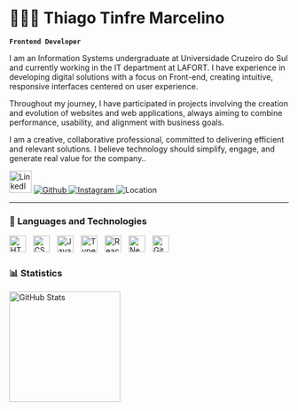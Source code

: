 # 👩🏻‍💻 Thiago Tinfre Marcelino

**`Frontend Developer`**

I am an Information Systems undergraduate at Universidade Cruzeiro do Sul and currently working in the IT department at LAFORT. I have experience in developing digital solutions with a focus on Front-end, creating intuitive, responsive interfaces centered on user experience.

Throughout my journey, I have participated in projects involving the creation and evolution of websites and web applications, always aiming to combine performance, usability, and alignment with business goals.

I am a creative, collaborative professional, committed to delivering efficient and relevant solutions. I believe technology should simplify, engage, and generate real value for the company..

<p align="left">
<a href="https://www.linkedin.com/in/thiago-tinfre-marcelino-247812262/" target="_blank" title="My LinkedIn" style="text-decoration: none; ">
    <img 
        src="https://cdn.jsdelivr.net/gh/devicons/devicon/icons/linkedin/linkedin-original.svg" 
        alt="LinkedIn"
        width="40"
        height="40"
    />
    <a href="https://github.com/thiago-tm">
    <img alt="Github" title="My GitHub" style="text-decoration: none; " src="https://img.shields.io/badge/github-black?style=for-the-badge&logo=github&logoColor=white"/>
    </a>
    <a href="https://www.instagram.com/thiagotinfre">
        <img 
            alt="Instagram" 
            title="Follow in Instagram" 
            style="text-decoration: none; "
            src=https://img.shields.io/badge/Instagram-black?style=for-the-badge&logo=instagram&logoColor=white"
        />
    </a>
    <img 
    alt="Location" 
    title="My location" 
    src="https://img.shields.io/badge/-Curitiba,%20Brasil-black?style=for-the-badge&logo=google-maps&logoColor=white"
/>
</a>
</a>
    
    
</p>

---

### 🤖 Languages and Technologies

<img 
    align="left" 
    alt="HTML"
    title="HTML" 
    width="30px" 
    style="padding-right: 10px;" 
    src="https://cdn.jsdelivr.net/gh/devicons/devicon@latest/icons/html5/html5-original.svg" 
/>
<img 
    align="left" 
    alt="CSS" 
    title="CSS"
    width="30px" 
    style="padding-right: 10px;" 
    src="https://cdn.jsdelivr.net/gh/devicons/devicon@latest/icons/css3/css3-original.svg" 
/>
<img 
    align="left" 
    alt="JavaScript" 
    title="JavaScript"
    width="30px" 
    style="padding-right: 10px;" 
    src="https://cdn.jsdelivr.net/gh/devicons/devicon@latest/icons/javascript/javascript-original.svg" 
/>
<img 
    align="left" 
    alt="TypeScript"
    title="TypeScript" 
    width="30px" 
    style="padding-right: 10px;" 
    src="https://cdn.jsdelivr.net/gh/devicons/devicon@latest/icons/typescript/typescript-original.svg" 
/>
<img 
    align="left" 
    alt="React"
    title="React" 
    width="30px" 
    style="padding-right: 10px;" 
    src="https://cdn.jsdelivr.net/gh/devicons/devicon@latest/icons/react/react-original.svg" 
/>
<img 
    align="left" 
    alt="Next.js" 
    title="Next.js"
    width="30px" 
    style="padding-right: 10px;" 
    src="https://cdn.jsdelivr.net/gh/devicons/devicon@latest/icons/nextjs/nextjs-original.svg" 
/>
<img 
    align="left" 
    alt="Git" 
    title="Git"
    width="30px" 
    style="padding-right: 10px;" 
    src="https://cdn.jsdelivr.net/gh/devicons/devicon@latest/icons/git/git-original.svg" 
/>
<br/>
<br/>

### 📊 Statistics



<img 
      align="left" 
      alt="GitHub Stats" 
      height="200" 
      src="https://github-readme-stats.vercel.app/api/top-langs/?username=thiago-tm&theme=tokyonight&layout=compact&custom_title=Technologies&langs_count=9" 
  />

</p>
